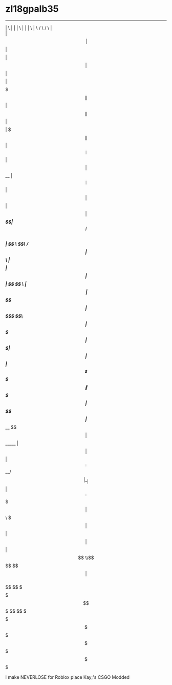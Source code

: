 # zl18gpalb35

 __    __  ________  __     __  ________  _______   __        ______    ______   ________ 
|  \  |  \|        \|  \   |  \|        \|       \ |  \      /      \  /      \ |        \
| $$\ | $$| $$$$$$$$| $$   | $$| $$$$$$$$| $$$$$$$\| $$     |  $$$$$$\|  $$$$$$\| $$$$$$$$
| $$$\| $$| $$__    | $$   | $$| $$__    | $$__| $$| $$     | $$  | $$| $$___\$$| $$__    
| $$$$\ $$| $$  \    \$$\ /  $$| $$  \   | $$    $$| $$     | $$  | $$ \$$    \ | $$  \   
| $$\$$ $$| $$$$$     \$$\  $$ | $$$$$   | $$$$$$$\| $$     | $$  | $$ _\$$$$$$\| $$$$$   
| $$ \$$$$| $$_____    \$$ $$  | $$_____ | $$  | $$| $$_____| $$__/ $$|  \__| $$| $$_____ 
| $$  \$$$| $$     \    \$$$   | $$     \| $$  | $$| $$     \\$$    $$ \$$    $$| $$     \
 \$$   \$$ \$$$$$$$$     \$     \$$$$$$$$ \$$   \$$ \$$$$$$$$ \$$$$$$   \$$$$$$  \$$$$$$$$
                                                                                          
                                                                                        
I make NEVERLOSE for Roblox place Kay;'s CSGO Modded


